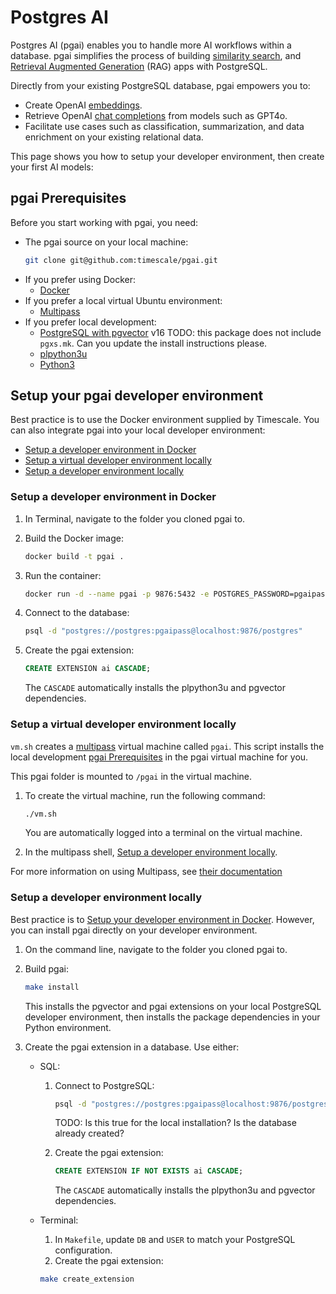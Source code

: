 # Postgres AI

Postgres AI (pgai) enables you to handle more AI workflows within a database. pgai simplifies 
the process of building [similarity search](https://en.wikipedia.org/wiki/Similarity_search), and 
[Retrieval Augmented Generation](https://en.wikipedia.org/wiki/Prompt_engineering#Retrieval-augmented_generation) 
(RAG) apps with PostgreSQL. 

Directly from your existing PostgreSQL database, pgai empowers you to:

* Create OpenAI [embeddings](https://platform.openai.com/docs/guides/embeddings). 
* Retrieve OpenAI [chat completions](https://platform.openai.com/docs/guides/text-generation/chat-completions-api) from 
  models such as GPT4o.
* Facilitate use cases such as classification, summarization, and data enrichment on your existing relational data.

This page shows you how to setup your developer environment, then create your first AI models:

## pgai Prerequisites

Before you start working with pgai, you need:

* The pgai source on your local machine:
   ```bash
   git clone git@github.com:timescale/pgai.git
   ```
* If you prefer using Docker:
  * [Docker](https://docs.docker.com/get-docker/)
* If you prefer a local virtual Ubuntu environment:
    * [Multipass](https://multipass.run/)
* If you prefer local development:
  *  [PostgreSQL with pgvector](https://docs.timescale.com/self-hosted/latest/install/installation-linux/#install-and-configure-timescaledb-on-postgresql) v16
     TODO: this package does not include `pgxs.mk`. Can you update the install instructions please. 
  *  [plpython3u](https://www.postgresql.org/docs/current/plpython.html)
  *  [Python3](https://www.python.org/downloads/)

## Setup your pgai developer environment

Best practice is to use the Docker environment supplied by Timescale. You can also integrate
pgai into your local developer environment:

- [Setup a developer environment in Docker](#setup-a-developer-environment-in-docker)
- [Setup a virtual developer environment locally](#setup-a-virtual-developer-environment-locally)
- [Setup a developer environment locally](#setup-a-developer-environment-locally)


### Setup a developer environment in Docker

1. In Terminal, navigate to the folder you cloned pgai to. 

1. Build the Docker image:

   ```bash
   docker build -t pgai .
   ```

1. Run the container:

    ```bash
    docker run -d --name pgai -p 9876:5432 -e POSTGRES_PASSWORD=pgaipass pgai
    ```

1. Connect to the database:

    ```bash
    psql -d "postgres://postgres:pgaipass@localhost:9876/postgres"
    ```

1. Create the pgai extension:

    ```sql
    CREATE EXTENSION ai CASCADE;
    ```
   The `CASCADE` automatically installs the plpython3u and pgvector dependencies.

### Setup a virtual developer environment locally

`vm.sh` creates a [multipass](https://multipass.run/) virtual machine called `pgai`. This script 
installs the local development [pgai Prerequisites](#pgai-prerequisites) in the pgai virtual
machine for you.


This pgai folder
is mounted to `/pgai` in the virtual machine.

1. To create the virtual machine, run the following command:

    ```bash
    ./vm.sh
    ```

    You are automatically logged into a terminal on the virtual machine.

1. In the multipass shell, [Setup a developer environment locally](#setup-a-developer-environment-locally).

For more information on using Multipass, see [their documentation](https://multipass.run/docs/use-an-instance)

### Setup a developer environment locally

Best practice is to [Setup your developer environment in Docker](#setup-your-developer-environment-in-docker).
However, you can install pgai directly on your developer environment. 

1. On the command line, navigate to the folder you cloned pgai to.

1. Build pgai:

    ```bash
    make install
    ```

    This installs the pgvector and pgai extensions on your local PostgreSQL developer
    environment, then installs the package dependencies in your Python environment.

   
1. Create the pgai extension in a database. Use either:

   - SQL:
      1. Connect to PostgreSQL:
         ```bash
         psql -d "postgres://postgres:pgaipass@localhost:9876/postgres"
         ```
         TODO: Is this true for the local installation? Is the database already created?

      1. Create the pgai extension:
   
          ```sql
          CREATE EXTENSION IF NOT EXISTS ai CASCADE;
          ```
    
          The `CASCADE` automatically installs the plpython3u and pgvector dependencies.

   - Terminal: 
     1. In `Makefile`, update `DB` and `USER` to match your PostgreSQL configuration. 
     1.  Create the pgai extension:

        ```bash
        make create_extension
        ```

